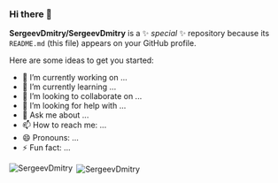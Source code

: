 ### Hi there 👋


**SergeevDmitry/SergeevDmitry** is a ✨ _special_ ✨ repository because its `README.md` (this file) appears on your GitHub profile.

Here are some ideas to get you started:

- 🔭 I’m currently working on ...
- 🌱 I’m currently learning ...
- 👯 I’m looking to collaborate on ...
- 🤔 I’m looking for help with ...
- 💬 Ask me about ...
- 📫 How to reach me: ...
- 😄 Pronouns: ...
- ⚡ Fun fact: ...

<p><img align="left" src="https://github-readme-stats.vercel.app/api/top-langs/?username=SergeevDmitry&layout=compact&hide=html" alt="SergeevDmitry" /></p>

<p>&nbsp;<img align="center" src="https://github-readme-stats.vercel.app/api?username=SergeevDmitry&hide=stars,commits,issues&count_private=true&show_icons=true" alt="SergeevDmitry" /></p>
